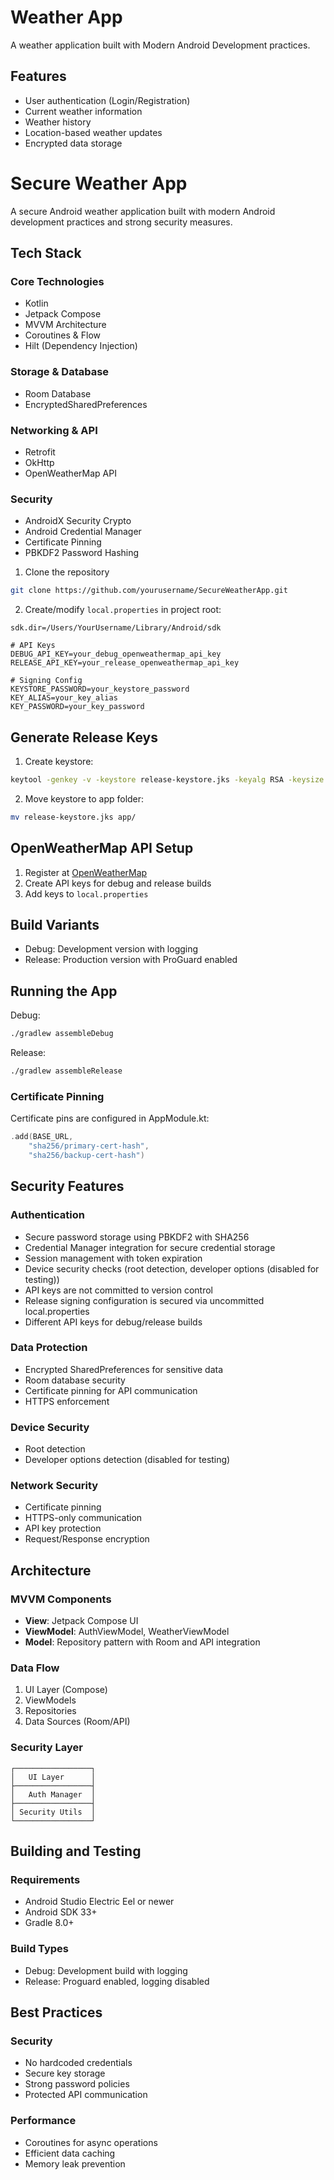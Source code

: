 # Weather App

A weather application built with Modern Android Development practices.

## Features

- User authentication (Login/Registration)
- Current weather information
- Weather history
- Location-based weather updates
- Encrypted data storage

# Secure Weather App

A secure Android weather application built with modern Android development practices and strong security measures.

## Tech Stack

### Core Technologies
- Kotlin
- Jetpack Compose
- MVVM Architecture
- Coroutines & Flow
- Hilt (Dependency Injection)

### Storage & Database
- Room Database
- EncryptedSharedPreferences

### Networking & API
- Retrofit
- OkHttp
- OpenWeatherMap API

### Security
- AndroidX Security Crypto
- Android Credential Manager
- Certificate Pinning
- PBKDF2 Password Hashing

1. Clone the repository
```bash
git clone https://github.com/yourusername/SecureWeatherApp.git
```

2. Create/modify `local.properties` in project root:
```properties
sdk.dir=/Users/YourUsername/Library/Android/sdk

# API Keys
DEBUG_API_KEY=your_debug_openweathermap_api_key
RELEASE_API_KEY=your_release_openweathermap_api_key

# Signing Config
KEYSTORE_PASSWORD=your_keystore_password
KEY_ALIAS=your_key_alias
KEY_PASSWORD=your_key_password
```

## Generate Release Keys

1. Create keystore:
```bash
keytool -genkey -v -keystore release-keystore.jks -keyalg RSA -keysize 2048 -validity 10000 -alias your_key_alias
```

2. Move keystore to app folder:
```bash
mv release-keystore.jks app/
```

## OpenWeatherMap API Setup

1. Register at [OpenWeatherMap](https://openweathermap.org/api)
2. Create API keys for debug and release builds
3. Add keys to `local.properties`

## Build Variants

- Debug: Development version with logging
- Release: Production version with ProGuard enabled

## Running the App

Debug:
```bash
./gradlew assembleDebug
```

Release:
```bash
./gradlew assembleRelease
```

### Certificate Pinning
Certificate pins are configured in AppModule.kt:
```kotlin
.add(BASE_URL,
    "sha256/primary-cert-hash",
    "sha256/backup-cert-hash")
```

## Security Features

### Authentication
- Secure password storage using PBKDF2 with SHA256
- Credential Manager integration for secure credential storage
- Session management with token expiration
- Device security checks (root detection, developer options (disabled for testing))
- API keys are not committed to version control
- Release signing configuration is secured via uncommitted local.properties
- Different API keys for debug/release builds

### Data Protection
- Encrypted SharedPreferences for sensitive data
- Room database security
- Certificate pinning for API communication
- HTTPS enforcement

### Device Security
- Root detection
- Developer options detection (disabled for testing)

### Network Security
- Certificate pinning
- HTTPS-only communication
- API key protection
- Request/Response encryption 

## Architecture

### MVVM Components
- **View**: Jetpack Compose UI
- **ViewModel**: AuthViewModel, WeatherViewModel
- **Model**: Repository pattern with Room and API integration

### Data Flow
1. UI Layer (Compose)
2. ViewModels
3. Repositories
4. Data Sources (Room/API)

### Security Layer
```
┌─────────────────┐
│   UI Layer      │
├─────────────────┤
│   Auth Manager  │
├─────────────────┤
│ Security Utils  │
└─────────────────┘
```

## Building and Testing

### Requirements
- Android Studio Electric Eel or newer
- Android SDK 33+
- Gradle 8.0+

### Build Types
- Debug: Development build with logging
- Release: Proguard enabled, logging disabled

## Best Practices

### Security
- No hardcoded credentials
- Secure key storage
- Strong password policies
- Protected API communication

### Performance
- Coroutines for async operations
- Efficient data caching
- Memory leak prevention
